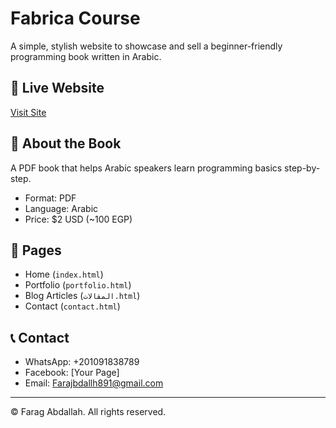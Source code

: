 # Fabrica Course

A simple, stylish website to showcase and sell a beginner-friendly programming book written in Arabic.

## 🔗 Live Website

[Visit Site](https://fabrica-courses.netlify.app/)

## 📘 About the Book

A PDF book that helps Arabic speakers learn programming basics step-by-step.

- Format: PDF
- Language: Arabic
- Price: $2 USD (~100 EGP)

## 📂 Pages

- Home (`index.html`)
- Portfolio (`portfolio.html`)
- Blog Articles (`المقالات.html`)
- Contact (`contact.html`)

## 📞 Contact

- WhatsApp: +201091838789  
- Facebook: [Your Page]  
- Email: Farajbdallh891@gmail.com

---

© Farag Abdallah. All rights reserved.
